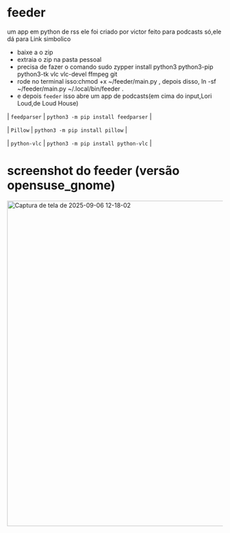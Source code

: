# feeder
um app em python de rss
ele foi criado por victor
feito para podcasts só,ele dá para Link simbolico
* baixe a o zip
* extraia o zip na pasta pessoal
* precisa de fazer o comando sudo zypper install python3 python3-pip python3-tk vlc vlc-devel ffmpeg git
* rode no terminal  isso:chmod +x ~/feeder/main.py , depois disso, ln -sf ~/feeder/main.py ~/.local/bin/feeder .
* e depois `feeder` isso abre um app de podcasts(em cima do input,Lori Loud,de Loud House)

  
| `feedparser` | `python3 -m pip install feedparser` |


| `Pillow`     | `python3 -m pip install pillow`     |


| `python-vlc` | `python3 -m pip install python-vlc` |


# screenshot do feeder (versão opensuse_gnome)
<img width="759" height="759" alt="Captura de tela de 2025-09-06 12-18-02" src="https://github.com/user-attachments/assets/0ac4dbee-1557-48b5-a74a-4e542ee052ad" />


